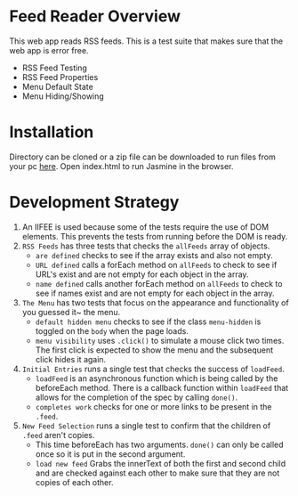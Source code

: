 # Feed Reader Overview

This web app reads RSS feeds. This is a test suite that makes sure that the web app is
error free.
- RSS Feed Testing
- RSS Feed Properties
- Menu Default State
- Menu Hiding/Showing

# Installation

Directory can be cloned or a zip file can be downloaded to run files from your pc [here](https://github.com/THREEhundo/Feedreader.git).
Open index.html to run Jasmine in the browser.

# Development Strategy

1. An IIFEE is used because some of the tests require the use of DOM elements. This prevents the tests from running before the DOM is ready.
2. `RSS Feeds` has three tests that checks the `allFeeds` array of objects.
    * `are defined` checks to see if the array exists and also not empty.
    * `URL defined` calls a forEach method on `allFeeds` to check to see if URL's exist and are not empty for each object in the array.
    * `name defined` calls another forEach method on `allFeeds` to check to see if names exist and are not empty for each object in the array.
3. `The Menu` has two tests that focus on the appearance and functionality of you guessed it~ the menu.
    * `default hidden menu` checks to see if the class `menu-hidden` is toggled on the `body` when the page loads.
    * `menu visibility` uses `.click()` to simulate a mouse click two times. The first click is expected to show the menu and the subsequent click hides it again.
4. `Initial Entries` runs a single test that checks the success of `loadFeed`.
    * `loadFeed` is an asynchronous function which is being called by the beforeEach method. There is a callback function within `loadFeed` that allows for the completion of the spec by calling `done()`.
    * `completes work` checks for one or more links to be present in the `.feed`.
5. `New Feed Selection` runs a single test to confirm that the children of `.feed` aren't copies.
    * This time beforeEach has two arguments. `done()` can only be called once so it is put in the second argument.
    * `load new feed` Grabs the innerText of both the first and second child and are checked against each other to make sure that they are not copies of each other.
